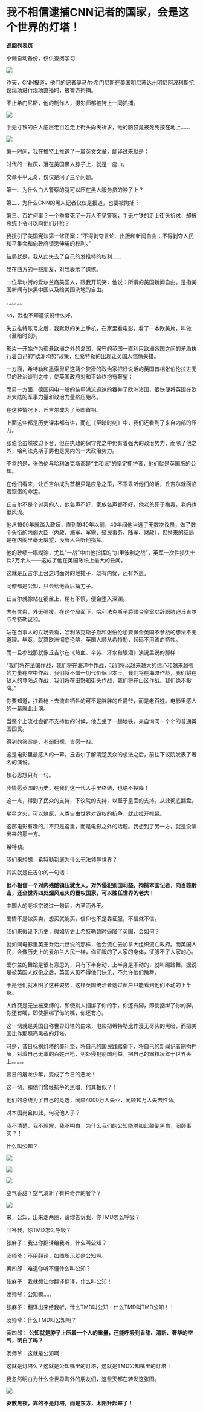 # 我不相信逮捕CNN记者的国家，会是这个世界的灯塔！

[**返回列表页**](/gzh/记忆承载3)

小懒自动备份，仅供查阅学习

![](https://mmbiz.qpic.cn/mmbiz_jpg/aYCQDPqZ8kw3GLWA9NeqnsP4S7d0PYCXGp7QIwozCryZ3FsLMToTZAm6b5LibAyC5xjEUOvWeMpDaoEqehOiaFwg/640?wx_fmt=jpeg)

昨天，CNN报道，他们的记者奥马尔·希门尼斯在美国明尼苏达州明尼阿波利斯抗议现场进行现场直播时，被警方拘捕。

  

不止希门尼斯，他的制作人，摄影师都被铐上一同抓捕。

![](https://mmbiz.qpic.cn/mmbiz_png/aYCQDPqZ8kw3GLWA9NeqnsP4S7d0PYCXPibOUHQxIKwO1PpbfF6msdHZv3nklIvRp5dnh7nxyqW2L9icicrJ9V1hQ/640?wx_fmt=png)

  

手无寸铁的白人底层老百姓走上街头向天祈求，他的脑袋竟被死死按在地上......

![](https://mmbiz.qpic.cn/mmbiz_jpg/aYCQDPqZ8kw3GLWA9NeqnsP4S7d0PYCXoWGC70GstiatGo3QebVVkl10fpC6xgf3xTJ0XuWNaQLkjQ6T9TsudkA/640?wx_fmt=jpeg)

  

第一时间，我在推特上推送了一篇英文文章，翻译过来就是：

  

时代的一粒灰，落在美国黑人脖子上，就是一座山。

  

文章平平无奇，仅仅是问了三个问题。  

  

第一、为什么白人警察的腿可以压在黑人服务员的脖子上？

第二、为什么CNN的黑人记者仅仅是报道，也要被拘捕？

第三、百姓何辜？一个季度死了十万人不见警察，手无寸铁的走上街头祈求，却被总统下令可以向他们开枪？

  

我援引了美国宪法第一修正案：“不得剥夺言论、出版和新闻自由；不得剥夺人民和平集会和向政府请愿伸冤的权利。”

  

结局就是，我从此失去了自己的发推特的权利......

  

我在西方的一些朋友，对我表示了遗憾。  

  

一位华尔街的爱尔兰裔美国人，跟我开玩笑，他说：所谓的美国新闻自由。是指美国新闻有抹黑中国以及给美国洗地的自由。

  

。。。。。。  

  

so，我也不知道该说什么好。  

  

失去推特账号之后，我默默的关上手机，在家里看电影，看了一本欧美片，叫做《至暗时刻》。

  

影片一开始作为孤悬欧洲之外的岛国，保守的英国一直利用欧洲各国之间的矛盾执行着自己的“欧洲均势”政策，但希特勒的出现让英国人惊慌失措。

  

一方面，希特勒和墨索里尼这两个狡猾的政治家把好说话的英国首相张伯伦拉进无尽的政治谈判之中，使英国政府对和平始终抱有奢望；

  

而另一方面，德国闪电一般的装甲洪流迅速的吞并了欧洲诸国，很快便将英国在欧洲大陆的军事力量和政治力量挤压殆尽。

  

在这种情况下，丘吉尔成为了英国首相。

  

上面这些都是历史课本都有讲，而在《至暗时刻》中，我们还看到了来自内部的压力。

  

张伯伦虽然被迫下台，但在执政的保守党之中仍有着强大的政治势力，而除了他之外，哈利法克斯子爵也是党内的一大政治势力。

  

不幸的是，张伯伦与哈利法克斯都是“主和派”的坚定拥护者，他们就是英国版的公知。

  

在他们看来，让丘吉尔成为首相只是应急之策，不乖乖听他们的话，丘吉尔就面临着滚蛋的命运。

  

丘吉尔不是个讨喜的人，他名声不好，家族名声都不好。他老爸死于梅毒，老妈也很风流。

  

他从1900年就踏入政坛，直到1940年以前，40年间他当选了无数次议员，做了数个头衔的内阁大臣（内政、海军、军需、殖民事务、陆军、财政），但换来的结局是在内阁里毫无威望，没有人会听他指挥。

  

他的政绩一塌糊涂，尤其“一战”中由他指挥的“加里波利之战”，英军一次性损失士兵2万余人——这成了他在英国政坛上最大的丑闻。

  

这就是丘吉尔上台之时面对的烂摊子，既有内忧，还有外患。

  

同僚都是公知，只会给他背后捅刀子。

  

丘吉尔就像站在钢丝上，稍有不慎，便会堕入深渊。  

  

内有忧患，外无强援。在这个局面下，哈利法克斯子爵联合皇室以辞职胁迫丘吉尔与希特勒议和。

  

站在当事人的立场去看，哈利法克斯子爵和张伯伦想要保全英国不参战的想法不无道理。毕竟，就算欧洲彻底沦陷，英国人顺从希特勒，起码不用流血牺牲。

  

而一旦参战那就像丘吉尔在《热血、辛劳、汗水和眼泪》演说里说的那样：

  

“我们将在法国作战，我们将在海洋中作战，我们将以越来越大的信心和越来越强的力量在空中作战，我们将不惜一切代价保卫本土，我们将在海滩作战，我们将在敌人的登陆点作战，我们将在田野和街头作战，我们将在山区作战。我们绝不投降。”

  

你要知道，扛着枪上去流血牺牲的可不是胖胖的丘爵爷，而是老百姓。电影里感人的一幕就此上演。

  

当整个上流社会都不支持他的时候，他去坐了一趟地铁，亲自询问一个个的普通英国国民。

  

得到的答案是，老弱妇孺，皆愿一战。  

  

这是电影里最感人的一幕。丘吉尔了解清楚民众的想法之后，前往下议院发表了著名的演说。

  

核心思想只有一句。

  

我情愿英国的历史，在我们这一代人手里终结，也绝不投降！

  

这一点，得到了民众的支持，下议院的支持，以至于皇室的支持。从此彻底翻盘。

  

星星之火，可以燎原，人类自由世界对霸权的抗争，就此拉开帷幕。

  

这部电影有趣的并不只是这里，而是电影之外的话题。我想到了另一方，就是没演出来的那一方。

  

希特勒。

  

我们来想想，希特勒到底为什么无法领导世界？

  

其实就是丘吉尔的一句话：

  

 **他不相信一个对内残酷镇压犹太人，对外侵犯别国利益，拘捕本国记者，向百姓射击，还全世界四处煽风点火的霸权国家，可以胜任世界的老大！**

  

中国人的老祖宗说过一句话，内圣而外王。  

  

爱情不是做买卖，想买就能买，信仰也不是靠征服，不信就不信。

  

我们来假设下历史，假如历史上希特勒暂时逼降了英国，会如何？

  

就如同电影里英王乔治六世说的那样，他会流亡去加拿大组织流亡政府。而英国人民，会像历史上的爱尔兰人民一样，你征服的了人家的身体，征服不了人家的心。

  

爱尔兰的舞蹈是很有意思的，只有下半身动，上半身是不动的，就叫踢踏舞。据说是被英国人奴役之后，英国人见不得他们快乐，不允许他们跳舞。

  

于是他们就发明了这种姿势，这样英国统治者透过窗户只能看到他们不动的上半身。

  

人终究是无法被束缚的，即使别人捆绑了你的手，你还有脚，即使捆绑了你的脚，你还有嘴，即使捆绑了你的嘴，你还有心。

  

这一切就是美国自称世界灯塔的由来，电影把希特勒比作漫无尽头的黑暗，而把美国比作那照亮黑夜的灯塔。

  

可是，昔日标榜灯塔的美利坚，将自己的国民践踏脚下，将自己的新闻记者刑拘押解，对着自己无辜的百姓开枪，到处侵犯别国利益，把自己的霸权凌驾于世界头上。。。。。

  

昔日的屠龙少年，变成了今日的恶龙！

  

这一切，和他们曾经抗争的黑暗，何其相似？！

  

他们的总统为了自己的竞选，罔顾4000万人失业，罔顾10万人失去性命。

  

对本国尚且如此，何况他人乎？

  

我不清楚，我不理解，我不明白，为什么我们的公知能够如此颠倒黑白，罔顾事实？！  

  

什么叫公知？

![](https://mmbiz.qpic.cn/mmbiz_png/aYCQDPqZ8kw3GLWA9NeqnsP4S7d0PYCX72q87zXOK7EDM6bFmEpXfqVSDmeXrFBFDF9T4yxbNVbQwVHudWExzw/640?wx_fmt=png)

![](https://mmbiz.qpic.cn/mmbiz_png/aYCQDPqZ8kw3GLWA9NeqnsP4S7d0PYCXtLMgYIfEVJMgyTBx3T42ugtFPY2TslpTmfGjEr75eX4ic5742hETFzw/640?wx_fmt=png)

![](https://mmbiz.qpic.cn/mmbiz_png/aYCQDPqZ8kw3GLWA9NeqnsP4S7d0PYCXkewXhz8YdEIyP3J5IVPapl2GevyNYQspTSTfSTybB8omgUv7KJfdtA/640?wx_fmt=png)

  

空气香甜？空气清新？有种奇异的奢华？

  

![](https://mmbiz.qpic.cn/mmbiz_jpg/aYCQDPqZ8kw3GLWA9NeqnsP4S7d0PYCXl1aYiblp00eI0IrCIxQFSOibgibZ6MlrzjPK3wZv0j08eLs9icqS7dkqXg/640?wx_fmt=jpeg)

  

来，公知，出来走两圈，请你告诉我，你TMD怎么呼吸？

  
回答我，你TMD怎么呼吸？  

  

张麻子：我让你翻译给我听，什么叫公知？

汤师爷：不用翻译，如图所示就是公知啊。

黄四郎：难道你听不懂什么叫公知？

张麻子：我就想让你翻译翻译，什么叫公知！

汤师爷：公知嘛.....

张麻子：翻译出来给我听，什么TMD叫公知！什么TMD叫TMD公知！！

汤师爷：什么TMD叫公知啊？

黄四郎： **公知就是脖子上压着一个人的重量，还能呼吸到香甜、清新、奢华的空气，明白了吗？**

汤师爷：这就是公知啊！

  

这就是灯塔么？这就是公知嘴里的灯塔，这就是TMD公知嘴里的灯塔！

  

我忽然明白为什么全世界海外的朋友们，这些天都在转发这张图。

  

![](https://mmbiz.qpic.cn/mmbiz_png/aYCQDPqZ8kw3GLWA9NeqnsP4S7d0PYCXLC1sdekNDCcAXqD2vaYeGNAlH19YibNPqbrCJXdaltOiaV3pibygVOXuw/640?wx_fmt=png)

  

 **驱散黑夜，靠的不是灯塔，而是东方，太阳升起来了！**

